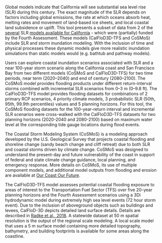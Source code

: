 Global models indicate that California will see substantial sea level rise (SLR) during this century. The exact magnitude of the SLR depends on factors including global emissions, the rate at which oceans absorb heat, melting rates and movement of land-based ice sheets, and local coastal land subsidence or uplift. This tool presents a subset of data from 2 of the [several](https://www.seathefuture.org/#/) SLR [models available for California](https://www.seathefuture.org/#/) - which were (partially) funded by the Fourth Assessment. These models (CalFloD3D-TFS and CoSMoS) include SLR and storm inundation modeling. With the inclusion of time and physical processes these dynamic models give more realistic inundation simulations than static models would (e.g. bathtub and pathway models).

Users can explore coastal inundation scenarios associated with SLR and a near 100-year storm scenario along the California coast and San Francisco Bay from two different models (CoSMoS and CalFloD3D-TFS) for two time periods, near term (2020–2040) and end of century (2080–2100). The CoSMoS model provides flooding products under different return-interval storms combined with incremental SLR scenarios from 0–3 m (0–9.8 ft). The CalFloD3D-TFS model provides flooding datasets for combinations of 2 primary RCP scenarios, 4 priority climate models, 3 probabilistic SLR (50th, 95th, 99.9th percentiles) values and 5 planning horizons. For this tool, the CoSMoS flooding datasets for the 100-year-return interval and incremental SLR scenarios were cross-walked with the CalFloD3D-TFS datasets for two planning horizons (2020-2040 and 2080-2100) based on maximum water level at the corresponding tide gauge locations during flood events.

The Coastal Storm Modeling System (CoSMoS) is a modeling approach developed by the U.S. Geological Survey that projects coastal flooding and shoreline change (sandy beach change and cliff retreat) due to both SLR and coastal storms driven by climate change. CoSMoS was designed to understand the present-day and future vulnerability of the coast in support of federal and state climate change guidance, local planning, and emergency response. More details on CoSMoS, its use of multiple component models, and additional model outputs from flooding and erosion are available at [Our Coast Our Future](https://ourcoastourfuture.org/).

The CalFloD3D-TFS model assesses potential coastal flooding exposure to areas of interest to the Transportation Fuel Sector (TFS) over five 20-year planning horizons and the Fourth Assessment scenarios using a 3Di hydrodynamic model during extremely high sea level events (72 hour storm event). Due to the inclusion of aboveground objects such as buildings and levees, CalFloD-3D depicts detailed land surface details. Details are described in [Radke et al., 2018](https://www.energy.ca.gov/sites/default/files/2019-11/Energy_CCCA4-CEC-2018-012_ADA.pdf). A statewide dataset at 50 m spatial resolution is the output of the regional scale modeling. A local scale model that uses a 5 m surface model containing more detailed topography, bathymetry, and building footprints is available for some areas along the coastline.
